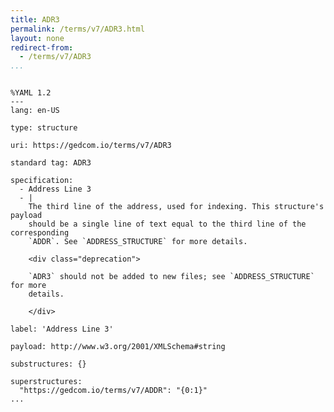 ```yaml
---
title: ADR3
permalink: /terms/v7/ADR3.html
layout: none
redirect-from:
  - /terms/v7/ADR3
...
```


```

%YAML 1.2
---
lang: en-US

type: structure

uri: https://gedcom.io/terms/v7/ADR3

standard tag: ADR3

specification:
  - Address Line 3
  - |
    The third line of the address, used for indexing. This structure's payload
    should be a single line of text equal to the third line of the corresponding
    `ADDR`. See `ADDRESS_STRUCTURE` for more details.
    
    <div class="deprecation">
    
    `ADR3` should not be added to new files; see `ADDRESS_STRUCTURE` for more
    details.
    
    </div>

label: 'Address Line 3'

payload: http://www.w3.org/2001/XMLSchema#string

substructures: {}

superstructures:
  "https://gedcom.io/terms/v7/ADDR": "{0:1}"
...

```
